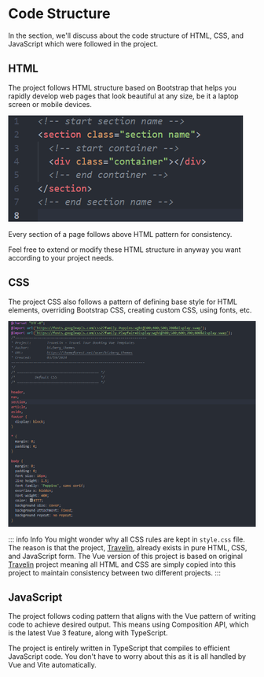 # Code Structure

In the section, we'll discuss about the code structure of HTML, CSS, and JavaScript which were followed in the project.

## HTML

The project follows HTML structure based on Bootstrap that helps you rapidly develop web pages that look beautiful at any size, be it a laptop screen or mobile devices.

![HTML Structure](./html.png)

Every section of a page follows above HTML pattern for consistency.

Feel free to extend or modify these HTML structure in anyway you want according to your project needs.

## CSS

The project CSS also follows a pattern of defining base style for HTML elements, overriding Bootstrap CSS, creating custom CSS, using fonts, etc.

![CSS Structure](./css.png)

::: info Info
You might wonder why all CSS rules are kept in `style.css` file. The reason is that the project, [Travelin](https://htmldesigntemplates.com/html/travelin/), already exists in pure HTML, CSS, and JavaScript form. The Vue version of this project is based on original [Travelin](https://htmldesigntemplates.com/html/travelin/) project meaning all HTML and CSS are simply copied into this project to maintain consistency between two different projects.
:::

## JavaScript

The project follows coding pattern that aligns with the Vue pattern of writing code to achieve desired output. This means using Composition API, which is the latest Vue 3 feature, along with TypeScript.

The project is entirely written in TypeScript that compiles to efficient JavaScript code. You don't have to worry about this as it is all handled by Vue and Vite
automatically.
